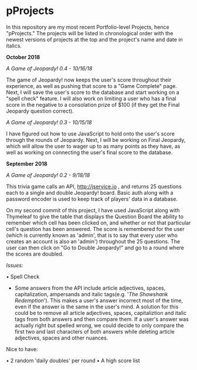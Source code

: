 # pProjects

In this repository are my most recent Portfolio-level Projects, hence "pProjects." The projects will be listed in chronological order with the newest versions of projects at the top and the project's name and date in italics.

<b>October 2018</b>

<i>A Game of Jeopardy! 0.4 - 10/16/18</i>

  The game of Jeopardy! now keeps the user's score throughout their experience, as well as pushing that score to a "Game Complete" page. Next, I will save the user's score to the database and start working on a "spell check" feature. I will also work on limiting a user who has a final score in the negative to a consolation prize of $100 (if they get the Final Jeopardy question correct).

<i>A Game of Jeopardy! 0.3 - 10/15/18</i>

  I have figured out how to use JavaScript to hold onto the user's score through the rounds of Jeopardy. Next, I will be working on Final Jeopardy, which will allow the user to wager up to as many points as they have, as well as working on connecting the user's final score to the database.

<b>September 2018</b>

<i>A Game of Jeopardy! 0.2 - 9/18/18</i>

  This trivia game calls an API, http://jservice.io , and returns 25 questions each to a single and double Jeopardy! board. Basic auth along with a password encoder is used to keep track of players' data in a database. 

  On my second commit of this project, I have used JavaScript along with Thymeleaf to give the table that displays the Question Board the ability to remember which cell has been clicked on, and whether or not that particular cell's question has been answered. The score is remembered for the user (which is currently known as 'admin', that is to say that every user who creates an account is also an 'admin') throughout the 25 questions. The user can then click on "Go to Double Jeopardy!" and go to a round where the scores are doubled.

<i>Issues:</i>

  • Spell Check
   - Some answers from the API include article adjectives, spaces, capitalization, ampersands and italic tags(e.g. '<i>The Shawshank Redemption</i>'). This makes a user's answer incorrect most of the time, even if the answer is the same in the user's mind. A solution for this could be to remove all article adjectives, spaces, capitaliztion and italic tags from both answers and then compare them. If a user's answer was actually right but spelled wrong, we could decide to only compare the first two and last characters of both answers while deleting article adjectives, spaces and other nuances.

  Nice to have:

  • 2 random 'daily doubles' per round 
  • A high score list